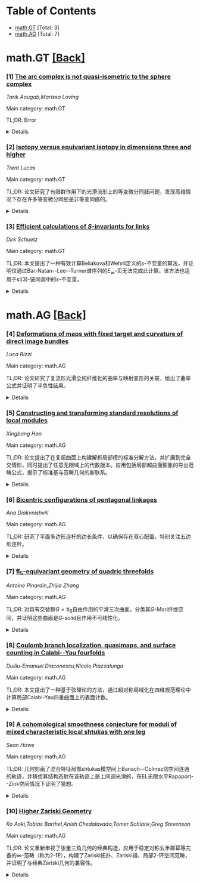 <div id=toc></div>

# Table of Contents

- [math.GT](#math.GT) [Total: 3]
- [math.AG](#math.AG) [Total: 7]


<div id='math.GT'></div>

# math.GT [[Back]](#toc)

### [1] [The arc complex is not quasi-isometric to the sphere complex](https://arxiv.org/abs/2508.11065)
*Tarik Aougab,Marissa Loving*

Main category: math.GT

TL;DR: Error


<details>
  <summary>Details</summary>
Motivation: Error

Method: Error

Result: Error

Conclusion: Error

Abstract: We show that the arc complex $\mathcal{A}(S_{g,1})$ is not quasi-isometric to
the sphere complex $\mathcal S_{2g}$ associated to the double of a genus $2g$
handlebody. Along the way, we present a simple proof that
$\mathcal{A}(S_{g,1})$ is quasi-isometrically rigid.

</details>


### [2] [Isotopy versus equivariant isotopy in dimensions three and higher](https://arxiv.org/abs/2508.11104)
*Trent Lucas*

Main category: math.GT

TL;DR: 论文研究了有限群作用下的光滑流形上的等变微分同胚问题，发现高维情况下存在许多等变微分同胚是非等变同痕的。


<details>
  <summary>Details</summary>
Motivation: 探讨在有限群作用下，两个等变微分同胚是否必须是等变同痕的，扩展了Birman-Hilden和Maclachlan-Harvey在曲面上的结果。

Method: 通过构造一个取值于流形无限覆盖同调的不变量，提出了高维情况下的判别准则。

Result: 证明了高维情况下存在许多等变微分同胚是非等变同痕的，并给出了满足准则的例子。

Conclusion: 研究结果为自由积的外自同构群和流形上的群作用提供了应用。

Abstract: Given a finite group action on a smooth manifold, we study the following
question: if two equivariant diffeomorphisms are isotopic, must they be
equivariantly isotopic? Birman-Hilden and Maclachlan-Harvey proved the answer
is "yes" for most surfaces. By contrast, we give a general criterion in higher
dimensions under which there are many equivariant diffeomorphisms which are
isotopic but not equivariantly isotopic. Examples satisfying this criterion
include branched covers of split links and "stabilized" branched covers. We
prove the result by constructing an invariant valued in the homology of a
certain infinite cover of the manifold. We give applications to outer
automorphism groups of free products and to group actions on manifolds which
fiber over the circle.

</details>


### [3] [Efficient calculations of $S$-invariants for links](https://arxiv.org/abs/2508.11373)
*Dirk Schuetz*

Main category: math.GT

TL;DR: 本文提出了一种有效计算Beliakova和Wehrli定义的$s$-不变量的算法，并证明仅通过Bar-Natan--Lee--Turner谱序列的$E_\infty$-页无法完成此计算。该方法也适用于sl(3)-链同调中的$s$-不变量。


<details>
  <summary>Details</summary>
Motivation: 研究如何有效计算链环的$s$-不变量，并验证现有方法的局限性。

Method: 提出一种新算法，能够绕过传统谱序列方法的限制，直接计算$s$-不变量。

Result: 证明传统谱序列方法（$E_\infty$-页）无法完成$s$-不变量的计算，新算法成功解决了这一问题。

Conclusion: 新算法为计算$s$-不变量提供了有效工具，并扩展了其在sl(3)-链同调中的应用。

Abstract: We describe an algorithm that can effectively calculate the $s$-invariant of
a link as defined by Beliakova and Wehrli. Our computations show that this
cannot be done by merely calculating the $E_\infty$-page of the
Bar-Natan--Lee--Turner spectral sequence. Our methods also work for
$s$-invariants coming from sl(3)-link homology.

</details>


<div id='math.AG'></div>

# math.AG [[Back]](#toc)

### [4] [Deformations of maps with fixed target and curvature of direct image bundles](https://arxiv.org/abs/2508.11303)
*Luca Rizzi*

Main category: math.AG

TL;DR: 论文研究了复流形光滑全纯纤维化的曲率与映射变形的关联，给出了曲率公式并证明了半负性结果。


<details>
  <summary>Details</summary>
Motivation: 受直接像束曲率与Kodaira-Spencer类关系的启发，研究映射变形与曲率的关系。

Method: 通过分析映射变形与直接像束的曲率，推导曲率公式。

Result: 得到了一些曲率公式，并证明了与变形数据相关的向量束的半负性。

Conclusion: 研究揭示了映射变形与曲率之间的深层联系，为相关领域提供了新的理论工具。

Abstract: Consider a smooth proper holomorphic fibration of complex manifolds. It is
known that the semipositivity of the curvature of the direct image of the
relative canonical bundle can be read in terms of the cup product with the
Kodaira-Spencer class of the fibers.
  Motivated by this result, in this paper we study the relation between
deformations of maps with fixed target and the curvature of certain direct
image bundles. As a result, we find some curvature formulas and use them to
prove a seminegativity result for a vector bundle of relative forms naturally
related to the deformation data.

</details>


### [5] [Constructing and transforming standard resolutions of local modules](https://arxiv.org/abs/2508.11306)
*Xingbang Hao*

Main category: math.AG

TL;DR: 论文提出了在复超曲面上构建解析局部模的标准分解方法，并扩展到完全交情形，同时提出了任意无限域上的代数版本。应用包括局部超曲面膨胀的导出范畴公式，揭示了标准基与范畴几何的新联系。


<details>
  <summary>Details</summary>
Motivation: 研究目的是为复超曲面上的解析局部模构建标准分解方法，并探索其在完全交情形和代数版本中的扩展，以揭示标准基与范畴几何之间的联系。

Method: 采用标准基方法构建解析局部模的标准分解，并扩展到完全交情形，同时提出适用于任意无限域的代数版本。

Result: 成功构建了标准分解方法，并应用于局部超曲面膨胀的导出范畴公式，揭示了标准基与范畴几何的新联系。

Conclusion: 论文通过标准基方法在解析局部模和代数版本中实现了标准分解，为范畴几何提供了新的工具和视角。

Abstract: We construct standard resolutions for analytic local modules on complex
hypersurfaces using standard basis methods, with extensions to complete
intersections. The algebraic version over arbitrary infinite fields is also
suggested. Applications include derived category formula of local hypersurface
blow-ups, revealing new connections between standard bases and categorical
geometry.

</details>


### [6] [Bicentric configurations of pentagonal linkages](https://arxiv.org/abs/2508.11427)
*Ana Diakvnishvili*

Main category: math.AG

TL;DR: 研究了平面多边形连杆的边长条件，以确保存在双心配置，特别关注五边形连杆。


<details>
  <summary>Details</summary>
Motivation: 探讨多边形连杆的双心配置存在条件，扩展对多边形几何性质的理解。

Method: 结合切向多边形和弦多边形的相关结果，分析边长条件。

Result: 给出了五边形连杆存在双心配置的充要条件。

Conclusion: 为多边形连杆的双心配置提供了理论支持，特别适用于五边形。

Abstract: Let $P$ be a planar $n$-gon with the sidelengths $a_1, \ldots, a_n$ and let
us denote by $L=L(P)$ the corresponding planar polygonal linkage. We are
concerned with the problem of finding conditions on the sidelengths $a_i$ which
guarantee the existence of a bicentric configuration of $L$. Specifically, we
present some related results on tangential and chordal polygons and
characterize pentagonal linkages having bicentric configurations.

</details>


### [7] [$\mathfrak A_5$-equivariant geometry of quadric threefolds](https://arxiv.org/abs/2508.11496)
*Antoine Pinardin,Zhijia Zhang*

Main category: math.AG

TL;DR: 对具有交替群$G=\mathfrak{A}_5$自由作用的平滑三次曲面，分类其$G$-Mori纤维空间，并证明这些曲面是$G$-solid且作用不可线性化。


<details>
  <summary>Details</summary>
Motivation: 研究具有特定群作用的代数几何对象的分类及其性质。

Method: 通过$G$-Mori纤维空间的分类，结合代数几何和群论方法。

Result: 证明这些三次曲面是$G$-solid，且群作用不可线性化。

Conclusion: 这些结果为理解群作用下的代数几何结构提供了新视角。

Abstract: We classify $G$-Mori fibre spaces equivariantly birational to smooth quadric
threefolds with fixed-point free actions of the alternating group $G=\mathfrak
A_5$. We deduce that such quadric threefolds are $G$-solid and the $G$-actions
on them are not projectively linearizable.

</details>


### [8] [Coulomb branch localization, quasimaps, and surface counting in Calabi--Yau fourfolds](https://arxiv.org/abs/2508.11512)
*Duiliu-Emanuel Diaconescu,Nicolo Piazzalunga*

Main category: math.AG

TL;DR: 本文提出了一种基于弦理论的方法，通过超对称局域化在四维规范理论中计算局部Calabi-Yau四重曲面上的表面计数。


<details>
  <summary>Details</summary>
Motivation: 研究动机是通过弦理论方法解决局部四重曲面上的表面计数问题，并解决等价计算中的符号模糊性。

Method: 方法基于谱对应关系，将PT1稳定对与ADHM箭图上的扭曲拟映射联系起来，并通过Coulomb分支局域化推导K理论拟映射配分函数的残差公式。

Result: 结果为局部环面四重曲面提供了一个猜想性的残差公式，解决了等价计算中的符号模糊性，并以局部P2为例进行了具体计算。

Conclusion: 这是首次在四维规范理论中实现拟映射理论的Coulomb分支局域化，扩展了文献中的结果。

Abstract: We present a string theoretic approach to surface counting in local
Calabi--Yau fourfolds via supersymmetric localization in topologically twisted
four-dimensional gauge theories. This approach is based on a spectral
correspondence between PT1-stable pairs on local fourfolds and twisted
quasimaps with fixed two-dimensional domain associated to the ADHM quiver, or,
equivalently, ADHM sheaves. For local toric fourfolds, we derive a conjectural
residue formula for the K-theoretic quasimap partition via Coulomb branch
localization. As a result, in this case, we obtain a conjectural prescription
fixing all usual sign ambiguities in the equivariant computation of such
invariants. We present some explicit computations for local P2, extending the
results available in the literature, and describe the formalism in general.
This is the first instance of Coulomb branch localization for a quasimap theory
in the context of four-dimensional gauge theories.

</details>


### [9] [A cohomological smoothness conjecture for moduli of mixed characteristic local shtukas with one leg](https://arxiv.org/abs/2508.11595)
*Sean Howe*

Main category: math.AG

TL;DR: 几何刻画了混合特征局部shtukas模空间上Banach--Colmez切空间连通的轨迹，并猜想其结构态射在该轨迹上是上同调光滑的，在EL无限水平Rapoport--Zink空间情况下证明了猜想。


<details>
  <summary>Details</summary>
Motivation: 研究混合特征局部shtukas模空间的几何性质，特别是Banach--Colmez切空间的连通性及其结构态射的光滑性。

Method: 通过几何刻画连通轨迹，应用Fargues--Scholze Jacobian准则证明猜想。

Result: 在EL无限水平Rapoport--Zink空间情况下，证明了结构态射在连通轨迹上是上同调光滑的。

Conclusion: 几何刻画连通轨迹的方法有效，且猜想在特定情况下成立，为更广泛的研究提供了基础。

Abstract: We give a simple geometric characterization of the locus where the inscribed
Banach--Colmez Tangent Spaces of moduli of mixed characteristic local shtukas
with one leg and fixed determinant are connected. We conjecture that the
structure morphism for the underlying diamond is cohomologically smooth over
this locus and, applying the Fargues--Scholze Jacobian criterion, we prove this
conjecture in the case of EL infinite level Rapoport--Zink spaces, generalizing
a result of Ivanov--Weinstein in the basic case.

</details>


### [10] [Higher Zariski Geometry](https://arxiv.org/abs/2508.11621)
*Ko Aoki,Tobias Barthel,Anish Chedalavada,Tomer Schlank,Greg Stevenson*

Main category: math.AG

TL;DR: 论文重新审视了张量三角几何的经典构造，应用于稳定对称幺半群幂等完备的∞-范畴（称为2-环），构建了Zariski拓扑、Zariski谱、局部2-环空间范畴，并证明了与经典Zariski几何的兼容性。


<details>
  <summary>Details</summary>
Motivation: 研究2-环上的几何结构，扩展经典Zariski几何到高阶范畴，并验证其与经典理论的兼容性。

Method: 基于Lurie的∞-topoi框架，构建Zariski拓扑和谱，利用Kock和Pitsch的工作计算谱的空间结构，并与Balmer谱关联。

Result: 证明了刚性2-环的下降结果有相干提升，Zariski谱将刚性2-环完全忠实地嵌入局部2-环∞-topoi。

Conclusion: 论文成功将经典Zariski几何推广到2-环，展示了高阶范畴几何的潜力，并为相关猜想提供了新工具。

Abstract: We revisit the classical constructions of tensor-triangular geometry in the
setting of stably symmetric monoidal idempotent-complete $\infty$-categories,
henceforth referred to as 2-rings. In this setting, we produce a Zariski
topology, a Zariski spectrum, a category of locally 2-ringed spaces (more
generally $\infty$-topoi), and an affine spectrum-global sections adjunction,
based on the framework of ``$\infty$-topoi with geometric structure'' as
developed by Lurie in \cite{LurieDAG5}. Using work of Kock and Pitsch, we
compute that the underlying space of the Zariski spectrum of a 2-ring recovers
the Balmer spectrum of its homotopy category. These constructions mirror the
analogous structures in the classical Zariski geometry of commutative rings
(and commutative ring spectra), and we also demonstrate additional
compatibility between classical Zariski and higher Zariski geometry. For rigid
2-rings, we show that the descent results of Balmer and Favi admit coherent
enhancements. As a corollary, we obtain that the Zariski spectrum fully
faithfully embeds rigid 2-rings into locally 2-ringed $\infty$-topoi. In an
appendix, we prove a ``stalk-locality principle'' for the telescope conjecture
in the rigid setting, extending earlier work of Hrbek.

</details>
